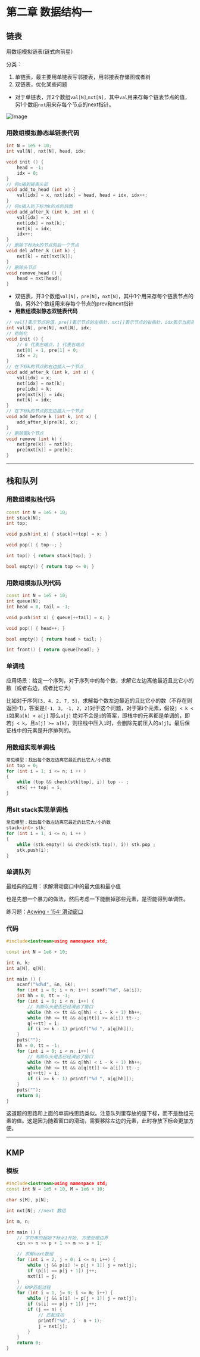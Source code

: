# 第二章 数据结构一

## **链表**

用数组模拟链表(链式向前星）

分类：

1. 单链表，最主要用单链表写邻接表，用邻接表存储图或者树
2. 双链表，优化某些问题
- 对于单链表，开2个数组`val[N]`,`nxt[N]`，其中`val`用来存每个链表节点的值，另1个数组`nxt`用来存每个节点的next指针。

![Image](https://pic4.zhimg.com/80/v2-124370ffded53468c5a66d083fe2e947.png)

### **用数组模拟静态单链表代码**

```cpp
int N = 1e5 + 10;
int val[N], nxt[N], head, idx;

void init () {
    head = -1;
    idx = 0;
}
// 将x插到链表头部
void add_to_head (int x) {
    val[idx] = x, nxt[idx] = head, head = idx, idx++;
}
// 将x插入到下标为k的点的后面
void add_after_k (int k, int x) {
    val[idx] = x;
    nxt[idx] = nxt[k];
    nxt[k] = idx;
    idx++;
}
// 删除下标为k的节点的后一个节点
void del_after_k (int k) {
    nxt[k] = nxt[nxt[k]];
}
// 删除头节点
void remove_head () {
    head = nxt[head];
}
```

- 双链表，开3个数组`val[N]`，`pre[N]`，`nxt[N]`，其中1个用来存每个链表节点的值，另外2个数组用来存每个节点的prev和next指针
- **用数组模拟静态双链表代码**

```cpp
// val[]表示节点的值，pre[]表示节点的左指针，nxt[]表示节点的右指针，idx表示当前用到了哪个节点
int val[N], pre[N], nxt[N], idx;
// 初始化
void init () {
    // 0 代表左端点，1 代表右端点
    nxt[0] = 1, pre[1] = 0;
    idx = 2;
}
// 在下标k的节点的右边插入一个节点
void add_after_k (int k, int x) {
    val[idx] = x;
    nxt[idx] = nxt[k];
    pre[idx] = k;
    pre[nxt[k]] = idx;
    nxt[k] = idx;
}
// 在下标k的节点的左边插入一个节点
void add_before_k (int k, int x) {
    add_after_k(pre[k], x);
}
// 删除第k个节点
void remove (int k) {
    nxt[pre[k]] = nxt[k];
    pre[nxt[k]] = pre[k];
}

```

---

## **栈和队列**

### **用数组模拟栈代码**

```cpp
const int N = 1e5 + 10;
int stack[N];
int top;

void push(int x) { stack[++top] = x; }

void pop() { top--; }

int top() { return stack[top]; }

bool empty() { return top <= 0; }

```

### **用数组模拟队列代码**

```cpp
const int N = 1e5 + 10;
int queue[N];
int head = 0, tail = -1;

void push(int x) { queue[++tail] = x; }

void pop() { head++; }

bool empty() { return head > tail; }

int front() { return queue[head]; }

```

### **单调栈**

应用场景：给定一个序列，对于序列中的每个数，求解它左边离他最近且比它小的数（或者右边，或者比它大）

比如对于序列`[3, 4, 2, 7, 5]`，求解每个数左边最近的且比它小的数（不存在则返回-1），答案是`[-1, 3, -1, 2, 2]`对于这个问题，对于第i个元素，假设`j < k < i`如果`a[k] < a[j]` 那么`a[j]` 绝对不会是`i`的答案，即栈中的元素都是单调的，即若`j < k`，且`a[j] >= a[k]`，则往栈中压入`1`时，会删除先前压入的`a[j]`。最后保证栈中的元素是升序排列的。

### **用数组实现单调栈**

```cpp
常见模型：找出每个数左边离它最近的比它大/小的数
int top = 0;
for (int i = 1; i <= n; i ++ )
{
    while (top && check(stk[top], i)) top -- ;
    stk[ ++ top] = i;
}

```

### **用slt stack实现单调栈**

```cpp
常见模型：找出每个数左边离它最近的比它大/小的数
stack<int> stk;
for (int i = 1; i <= n; i ++ )
{
    while (stk.empty() && check(stk.top(), i)) stk.pop ;
    stk.push(i);
}

```

### **单调队列**

最经典的应用：求解滑动窗口中的最大值和最小值

也是先想一个暴力的做法，然后考虑一下能删掉那些元素，是否能得到单调性。

练习题：[Acwing - 154: 滑动窗口](https://www.acwing.com/problem/content/156/)

### **代码**

```cpp
#include<iostream>using namespace std;

const int N = 1e6 + 10;

int n, k;
int a[N], q[N];

int main () {
    scanf("%d%d", &n, &k);
    for (int i = 0; i < n; i++) scanf("%d", &a[i]);
    int hh = 0, tt = -1;
    for (int i = 0; i < n; i++) {
        // 判断队头是否已经滑出了窗口
        while (hh <= tt && q[hh] < i - k + 1) hh++;
        while (hh <= tt && a[q[tt]] >= a[i]) tt--;
        q[++tt] = i;
        if (i >= k - 1) printf("%d ", a[q[hh]]);
    }
    puts("");
    hh = 0, tt = -1;
    for (int i = 0; i < n; i++) {
        // 判断队头是否已经滑出了窗口
        while (hh <= tt && q[hh] < i - k + 1) hh++;
        while (hh <= tt && a[q[tt]] <= a[i]) tt--;
        q[++tt] = i;
        if (i >= k - 1) printf("%d ", a[q[hh]]);
    }
    puts("");
    return 0;
}

```

这道题的思路和上面的单调栈思路类似。注意队列里存放的是下标，而不是数组元素的值。这是因为随着窗口的滑动，需要移除左边的元素，此时存放下标会更加方便。

---

## **KMP**

### **模板**

```cpp
#include<iostream>using namespace std;
const int N = 1e5 + 10, M = 1e6 + 10;

char s[M], p[N];

int nxt[N]; //next 数组

int m, n;

int main () {
    // 字符串的起始下标从1开始, 方便处理边界
    cin >> n >> p + 1 >> m >> s + 1;

    // 求解next数组
    for (int i = 2, j = 0; i <= n; i++) {
        while (j && p[i] != p[j + 1]) j = nxt[j];
        if (p[i] == p[j + 1]) j++;
        nxt[i] = j; 
    }
    // KMP匹配过程
    for (int i = 1, j= 0; i <= m; i++) {
        while (j && s[i] != p[j + 1]) j = nxt[j];
        if (s[i] == p[j + 1]) j++;
        if (j == n) {
            // 匹配成功
            printf("%d", i - n + 1);
            j = nxt[j];
        }
    }
    return 0;
}
```